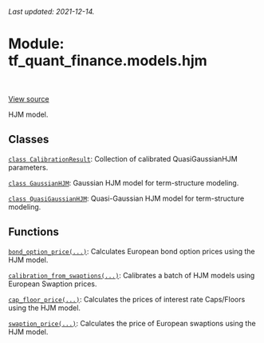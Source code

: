 <!--
This file is generated by a tool. Do not edit directly.
For open-source contributions the docs will be updated automatically.
-->

*Last updated: 2021-12-14.*

<div itemscope itemtype="http://developers.google.com/ReferenceObject">
<meta itemprop="name" content="tf_quant_finance.models.hjm" />
<meta itemprop="path" content="Stable" />
</div>

# Module: tf_quant_finance.models.hjm

<!-- Insert buttons and diff -->

<table class="tfo-notebook-buttons tfo-api" align="left">
</table>

<a target="_blank" href="https://github.com/google/tf-quant-finance/blob/master/tf_quant_finance/models/hjm/__init__.py">View source</a>



HJM model.



## Classes

[`class CalibrationResult`](../../tf_quant_finance/models/hjm/CalibrationResult.md): Collection of calibrated QuasiGaussianHJM parameters.

[`class GaussianHJM`](../../tf_quant_finance/models/hjm/GaussianHJM.md): Gaussian HJM model for term-structure modeling.

[`class QuasiGaussianHJM`](../../tf_quant_finance/models/hjm/QuasiGaussianHJM.md): Quasi-Gaussian HJM model for term-structure modeling.

## Functions

[`bond_option_price(...)`](../../tf_quant_finance/models/hjm/bond_option_price.md): Calculates European bond option prices using the HJM model.

[`calibration_from_swaptions(...)`](../../tf_quant_finance/models/hjm/calibration_from_swaptions.md): Calibrates a batch of HJM models using European Swaption prices.

[`cap_floor_price(...)`](../../tf_quant_finance/models/hjm/cap_floor_price.md): Calculates the prices of interest rate Caps/Floors using the HJM model.

[`swaption_price(...)`](../../tf_quant_finance/models/hjm/swaption_price.md): Calculates the price of European swaptions using the HJM model.


